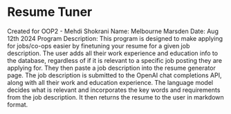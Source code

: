 # Resume Tuner
Created for OOP2 - Mehdi Shokrani
Name: Melbourne Marsden
Date: Aug 12th 2024
Program Description: This program is designed to make applying for jobs/co-ops easier by finetuning your resume for a given job description. The user adds all their work experience and education info to the database, regardless of if it is relevant to a specific job posting they are applying for. They then paste a job description into the resume generator page. The job description is submitted to the OpenAI chat completions API, along with all their work and education experience. The language model decides what is relevant and incorporates the key words and requirements from the job description. It then returns the resume to the user in markdown format.
